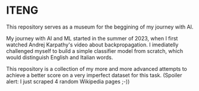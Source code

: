 # ITENG
This repository serves as a museum for the beggining of my journey with AI.

My journey with AI and ML started in  the summer of 2023, when I first watched Andrej Karpathy's video about backpropagation.
I imediatelly challenged myself to build a simple classifier model from scratch, which would distinguish English and Italian words.

This repository is a collection of my more and more advanced attempts to achieve a better score on a very imperfect dataset for this task.
(Spoiler alert: I just scraped 4 random Wikipedia pages ;-))
